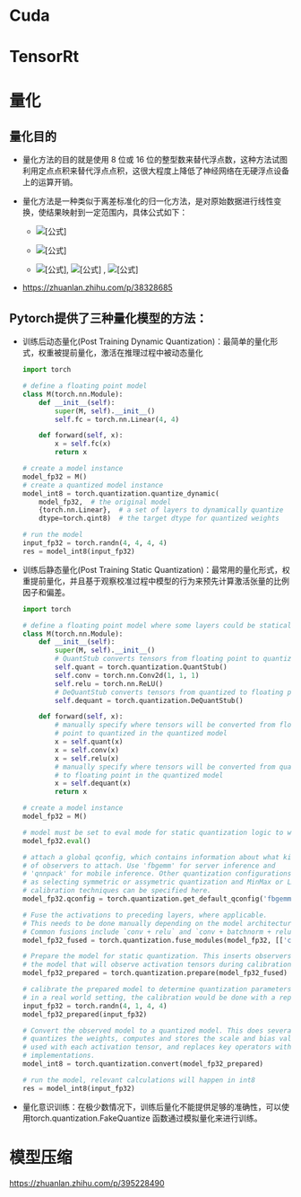 # Cuda

# TensorRt

# 量化

## 量化目的

- 量化方法的目的就是使用 8 位或 16 位的整型数来替代浮点数，这种方法试图利用定点点积来替代浮点点积，这很大程度上降低了神经网络在无硬浮点设备上的运算开销。

- 量化方法是一种类似于离差标准化的归一化方法，是对原始数据进行线性变换，使结果映射到一定范围内，具体公式如下：

  - ![[公式]](https://www.zhihu.com/equation?tex=%5C%5B+V_q+%3D+Q+%2A+%28V_x+-+min%28V_x%29%29+%5C%5D)

  - ![[公式]](https://www.zhihu.com/equation?tex=%5C%5B+V_x%27+%3D+V_q+%2F+Q+%2B+min%28V_x%29+%5C%5D)
  -  ![[公式]](https://www.zhihu.com/equation?tex=%5C%5B+Q%3DS%2FR+%5C%5D), ![[公式]](https://www.zhihu.com/equation?tex=%5C%5B+R%3Dmax%28V_x%29-min%28V_x%29+%5C%5D) , ![[公式]](https://www.zhihu.com/equation?tex=%5C%5B+S+%3D+1+%3C%3C+bits+-+1+%5C%5D)

- https://zhuanlan.zhihu.com/p/38328685

## Pytorch提供了三种量化模型的方法：

- 训练后动态量化(Post Training Dynamic Quantization)：最简单的量化形式，权重被提前量化，激活在推理过程中被动态量化

  ```python
  import torch
  
  # define a floating point model
  class M(torch.nn.Module):
      def __init__(self):
          super(M, self).__init__()
          self.fc = torch.nn.Linear(4, 4)
  
      def forward(self, x):
          x = self.fc(x)
          return x
  
  # create a model instance
  model_fp32 = M()
  # create a quantized model instance
  model_int8 = torch.quantization.quantize_dynamic(
      model_fp32,  # the original model
      {torch.nn.Linear},  # a set of layers to dynamically quantize
      dtype=torch.qint8)  # the target dtype for quantized weights
  
  # run the model
  input_fp32 = torch.randn(4, 4, 4, 4)
  res = model_int8(input_fp32)
  ```

- 训练后静态量化(Post Training Static Quantization)：最常用的量化形式，权重提前量化，并且基于观察校准过程中模型的行为来预先计算激活张量的比例因子和偏差。

  ```python
  import torch
  
  # define a floating point model where some layers could be statically quantized
  class M(torch.nn.Module):
      def __init__(self):
          super(M, self).__init__()
          # QuantStub converts tensors from floating point to quantized
          self.quant = torch.quantization.QuantStub()
          self.conv = torch.nn.Conv2d(1, 1, 1)
          self.relu = torch.nn.ReLU()
          # DeQuantStub converts tensors from quantized to floating point
          self.dequant = torch.quantization.DeQuantStub()
  
      def forward(self, x):
          # manually specify where tensors will be converted from floating
          # point to quantized in the quantized model
          x = self.quant(x)
          x = self.conv(x)
          x = self.relu(x)
          # manually specify where tensors will be converted from quantized
          # to floating point in the quantized model
          x = self.dequant(x)
          return x
  
  # create a model instance
  model_fp32 = M()
  
  # model must be set to eval mode for static quantization logic to work
  model_fp32.eval()
  
  # attach a global qconfig, which contains information about what kind
  # of observers to attach. Use 'fbgemm' for server inference and
  # 'qnnpack' for mobile inference. Other quantization configurations such
  # as selecting symmetric or assymetric quantization and MinMax or L2Norm
  # calibration techniques can be specified here.
  model_fp32.qconfig = torch.quantization.get_default_qconfig('fbgemm')
  
  # Fuse the activations to preceding layers, where applicable.
  # This needs to be done manually depending on the model architecture.
  # Common fusions include `conv + relu` and `conv + batchnorm + relu`
  model_fp32_fused = torch.quantization.fuse_modules(model_fp32, [['conv', 'relu']])
  
  # Prepare the model for static quantization. This inserts observers in
  # the model that will observe activation tensors during calibration.
  model_fp32_prepared = torch.quantization.prepare(model_fp32_fused)
  
  # calibrate the prepared model to determine quantization parameters for activations
  # in a real world setting, the calibration would be done with a representative dataset
  input_fp32 = torch.randn(4, 1, 4, 4)
  model_fp32_prepared(input_fp32)
  
  # Convert the observed model to a quantized model. This does several things:
  # quantizes the weights, computes and stores the scale and bias value to be
  # used with each activation tensor, and replaces key operators with quantized
  # implementations.
  model_int8 = torch.quantization.convert(model_fp32_prepared)
  
  # run the model, relevant calculations will happen in int8
  res = model_int8(input_fp32)
  ```

- 量化意识训练：在极少数情况下，训练后量化不能提供足够的准确性，可以使用torch.quantization.FakeQuantize 函数通过模拟量化来进行训练。

# 模型压缩

https://zhuanlan.zhihu.com/p/395228490